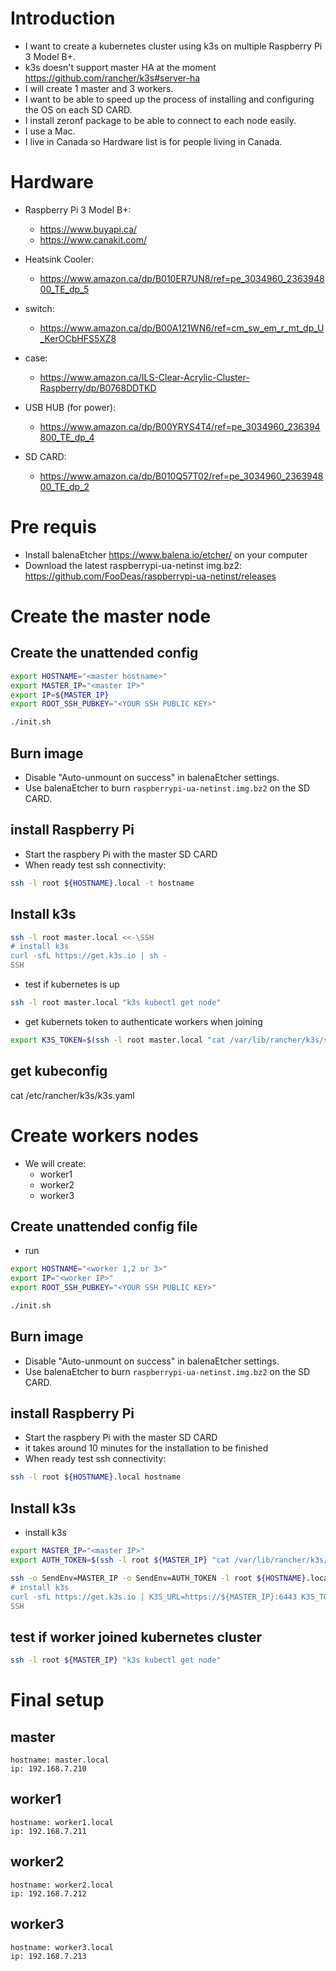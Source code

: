 # Introduction
* I want to create a kubernetes cluster using k3s on multiple Raspberry Pi 3 Model B+.
* k3s doesn't support master HA at the moment https://github.com/rancher/k3s#server-ha
* I will create 1 master and 3 workers.
* I want to be able to speed up the process of installing and configuring the OS on each SD CARD.
* I install zeronf package to be able to connect to each node easily.
* I use a Mac.
* I live in Canada so Hardware list is for people living in Canada.

# Hardware
* Raspberry Pi 3 Model B+:
    * https://www.buyapi.ca/
    * https://www.canakit.com/

* Heatsink Cooler:
    * https://www.amazon.ca/dp/B010ER7UN8/ref=pe_3034960_236394800_TE_dp_5

* switch:
    * https://www.amazon.ca/dp/B00A121WN6/ref=cm_sw_em_r_mt_dp_U_KerOCbHFS5XZ8

* case:
    * https://www.amazon.ca/ILS-Clear-Acrylic-Cluster-Raspberry/dp/B0768DDTKD

* USB HUB (for power):
    * https://www.amazon.ca/dp/B00YRYS4T4/ref=pe_3034960_236394800_TE_dp_4

* SD CARD:
    * https://www.amazon.ca/dp/B010Q57T02/ref=pe_3034960_236394800_TE_dp_2

# Pre requis
* Install balenaEtcher https://www.balena.io/etcher/ on your computer
* Download the latest raspberrypi-ua-netinst img.bz2: https://github.com/FooDeas/raspberrypi-ua-netinst/releases


# Create the master node
## Create the unattended config

``` sh
export HOSTNAME="<master hostname>"
export MASTER_IP="<master IP>"
export IP=${MASTER_IP}
export ROOT_SSH_PUBKEY="<YOUR SSH PUBLIC KEY>"

./init.sh
```
## Burn image
* Disable "Auto-unmount on success" in balenaEtcher settings.
* Use balenaEtcher to burn `raspberrypi-ua-netinst.img.bz2` on the SD CARD.

## install Raspberry Pi
* Start the raspbery Pi with the master SD CARD
* When ready test ssh connectivity:
``` sh
ssh -l root ${HOSTNAME}.local -t hostname
```
## Install k3s
```sh
ssh -l root master.local <<-\SSH
# install k3s
curl -sfL https://get.k3s.io | sh -
SSH
```
* test if kubernetes is up
```sh
ssh -l root master.local "k3s kubectl get node"
```
* get kubernets token to authenticate workers when joining
```sh
export K3S_TOKEN=$(ssh -l root master.local "cat /var/lib/rancher/k3s/server/node-token")
```

## get kubeconfig
cat /etc/rancher/k3s/k3s.yaml


# Create workers nodes
* We will create:
    * worker1
    * worker2
    * worker3

## Create unattended config file
* run 
``` sh
export HOSTNAME="<worker 1,2 or 3>"
export IP="<worker IP>"
export ROOT_SSH_PUBKEY="<YOUR SSH PUBLIC KEY>"

./init.sh
```

## Burn image
* Disable "Auto-unmount on success" in balenaEtcher settings.
* Use balenaEtcher to burn `raspberrypi-ua-netinst.img.bz2` on the SD CARD.

## install Raspberry Pi
* Start the raspbery Pi with the master SD CARD
* it takes around 10 minutes for the installation to be finished
* When ready test ssh connectivity:
``` sh
ssh -l root ${HOSTNAME}.local hostname
```

## Install k3s
* install k3s

```sh
export MASTER_IP="<master IP>"
export AUTH_TOKEN=$(ssh -l root ${MASTER_IP} "cat /var/lib/rancher/k3s/server/node-token")

ssh -o SendEnv=MASTER_IP -o SendEnv=AUTH_TOKEN -l root ${HOSTNAME}.local <<-\SSH
# install k3s
curl -sfL https://get.k3s.io | K3S_URL=https://${MASTER_IP}:6443 K3S_TOKEN=${AUTH_TOKEN} sh -
SSH
```

## test if worker joined kubernetes cluster

```sh
ssh -l root ${MASTER_IP} "k3s kubectl get node"
```

# Final setup
## master
    hostname: master.local
    ip: 192.168.7.210

## worker1
    hostname: worker1.local
    ip: 192.168.7.211

## worker2
    hostname: worker2.local
    ip: 192.168.7.212

## worker3
    hostname: worker3.local
    ip: 192.168.7.213
